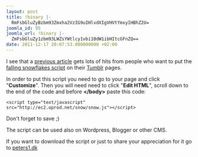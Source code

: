 ```yaml
---
layout: post
title: !binary |-
  RmFsbGluZyBzbm93Zmxha2VzIG9uIHlvdXIgVHVtYmxyIHBhZ2U=
joomla_id: 95
joomla_url: !binary |-
  ZmFsbGluZy1zbm93LWZsYWtlcy1vbi10dW1ibHItcGFnZQ==
date: 2011-12-17 20:07:53.000000000 +02:00
---
```

<p>I see that a <a href="index.php/news/1-news/79-snow-script" title="snow script">previous article</a> gets lots of hits from people who want to put the<a href="index.php/news/1-news/79-snow-script"> falling snowflakes script</a> on their <a href="http://tumblr.com" target="_blank" title="tumblr">Tumblr</a> pages.</p>
<p>In order to put this script you need to go to your page and click "<strong>Customize</strong>". Then you will need need to click "<strong>Edit HTML</strong>", scroll down to the end of the code and before <strong>&lt;/body&gt;</strong> paste this code:</p>
<p>

</p>
<p>
<pre><code>&lt;script type="text/javascript" src="http://ec2.oprod.net/snow/snow.js"&gt;&lt;/script&gt;</code></pre>
</p>
<p>Don't forget to save ;)</p>
<p>The script can be used also on Wordpress, Blogger or other CMS.</p>
<p>If you want to download the script or just to share your appreciation for it go to <a href="http://www.peters1.dk/webtools/javascript/sne.php?sprog=en" target="_blank" title="peters1.dk">peters1.dk</a></p>
